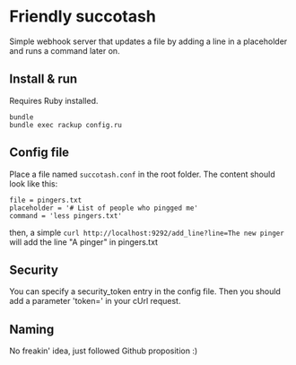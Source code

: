 Friendly succotash
==================

Simple webhook server that updates a file by adding a line in a placeholder and runs a command later on.

Install & run
-------------

Requires Ruby installed.

```shell
bundle
bundle exec rackup config.ru
```

Config file
-----------

Place a file named ``succotash.conf`` in the root folder. The content should look like this:

    file = pingers.txt
    placeholder = '# List of people who pingged me'
    command = 'less pingers.txt'

then, a simple ``curl http://localhost:9292/add_line?line=The new pinger`` will add the line "A pinger" in pingers.txt

Security
--------

You can specify a security_token entry in the config file. Then you should add a parameter 'token=<my token>' in your cUrl request.

Naming
------

No freakin' idea, just followed Github proposition :)